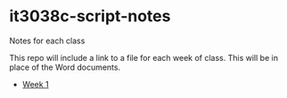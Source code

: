 # it3038c-script-notes
Notes for each class 

This repo will include a link to a file for each week of class. This will be in place of the Word documents. 



- [Week 1](/Week1/README.md)
